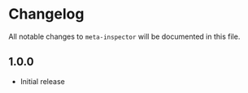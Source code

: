 # Changelog

All notable changes to `meta-inspector` will be documented in this file.

## 1.0.0

- Initial release
